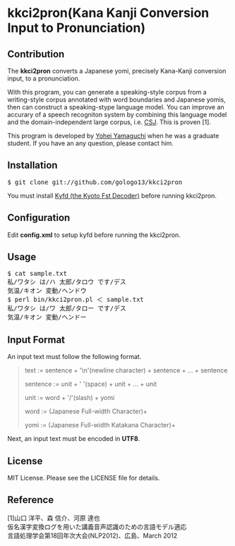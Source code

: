 kkci2pron(Kana Kanji Conversion Input to Pronunciation)
=========

## Contribution

The <strong>kkci2pron</strong> converts a Japanese yomi, precisely Kana-Kanji conversion input, to a pronunciation.

With this program, you can generate a speaking-style corpus from a writing-style corpus annotated with word boundaries and Japanese yomis, then can construct a speaking-stype language model. You can improve an accurary of a speech recogniton system by combining this language model and the domain-independent large corpus, i.e. [CSJ](http://www.ninjal.ac.jp/csj/). This is proven [1].

This program is developed by [Yohei Yamaguchi](http://www.gologo13.com) when he was a graduate student. If you have an any question, please contact him.

## Installation

<pre>
$ git clone git://github.com/gologo13/kkci2pron
</pre>

You must install [Kyfd (the Kyoto Fst Decoder)](http://www.phontron.com/kyfd/) before running kkci2pron.

## Configuration

Edit <strong>config.xml</strong> to setup kyfd before running the kkci2pron.

## Usage

<pre>
$ cat sample.txt
私/ワタシ は/ハ 太郎/タロウ です/デス
気温/キオン 変動/ヘンドウ
$ perl bin/kkci2pron.pl ＜ sample.txt
私/ワタシ は/ワ 太郎/タロー です/デス
気温/キオン 変動/ヘンドー
</pre>

## Input Format

An input text must follow the following format.

> text := sentence + '\n'(newline character) + sentence + … + sentence
> 
> sentence := unit + ' '(space) + unit + … + unit
> 
> unit := word + '/'(slash) + yomi
> 
> word := (Japanese Full-width Character)+
> 
> yomi := (Japanese Full-width Katakana Character)+


Next, an input text must be encoded in <strong>UTF8</strong>.

## License

MIT License. Please see the LICENSE file for details.

## Reference

\[1\]山口 洋平、森 信介、河原 達也<br>
仮名漢字変換ログを用いた講義音声認識のための言語モデル適応<br>
言語処理学会第18回年次大会(NLP2012)、広島、March 2012

